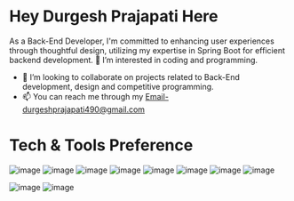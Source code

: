 # Hey Durgesh Prajapati Here
As a Back-End Developer, I'm committed to enhancing user experiences through thoughtful design, utilizing my expertise in Spring Boot for efficient backend development.
👀 I’m interested in coding and programming.
- 💞️ I’m looking to collaborate on projects related to Back-End development, design and competitive programming.
- 📫 You can reach me through my Email-durgeshprajapati490@gmail.com

# Tech & Tools Preference
![image](https://github.com/DPSDURGESH/DurgeshPrajapati/assets/43401302/1b39c43b-f51b-4057-89c1-1b2f264faac4)
![image](https://github.com/DPSDURGESH/DurgeshPrajapati/assets/43401302/96462a97-3d15-463a-8343-fe4def87d457)
![image](https://github.com/DPSDURGESH/DurgeshPrajapati/assets/43401302/814799c1-9189-4587-856b-352ff2d84978)
![image](https://github.com/DPSDURGESH/DurgeshPrajapati/assets/43401302/e6a2dee6-6f8e-4350-9586-24e3b0d87a0b)
![image](https://github.com/DPSDURGESH/DurgeshPrajapati/assets/43401302/540de8f3-4c42-4df4-b194-e16de0a229c2)
![image](https://github.com/DPSDURGESH/DurgeshPrajapati/assets/43401302/0f0bb64c-1887-4178-9c58-381274f17a8c)
![image](https://github.com/DPSDURGESH/DurgeshPrajapati/assets/43401302/036f277b-76f3-4a69-9b28-82c666c722a2)
![image](https://github.com/DPSDURGESH/DurgeshPrajapati/assets/43401302/ba0486f3-dfcc-4f80-946f-23b48122059c)

![image](https://github.com/DPSDURGESH/DurgeshPrajapati/assets/43401302/e0899be3-e4cc-4381-a811-b8d34cdfdff1)
![image](https://github.com/DPSDURGESH/DurgeshPrajapati/assets/43401302/e1213ca4-00f2-4664-a290-fe12060f9388)














